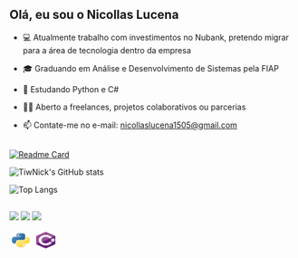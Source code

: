 ## Olá, eu sou o Nicollas Lucena

- 💻 Atualmente trabalho com investimentos no Nubank, pretendo migrar para a área de tecnologia dentro da empresa
- 🎓 Graduando em Análise e Desenvolvimento de Sistemas pela FIAP
- 🎯 Estudando Python e C#
- 🤝🏻 Aberto a freelances, projetos colaborativos ou parcerias
- 📫 Contate-me no e-mail: nicollaslucena1505@gmail.com

  ##

[![Readme Card](https://github-readme-stats.vercel.app/api/pin?username=TiwNick&repo=saborexpress&theme=midnight-purple)](https://github.com/tiwnick/)

![TiwNick's GitHub stats](https://github-readme-stats.vercel.app/api?username=tiwnick&hide=stars,prs,contribs&theme=midnight-purple&rank_icon=github)

![Top Langs](https://github-readme-stats.vercel.app/api/top-langs/?username=tiwnick&layout=compact&theme=midnight-purple&rank_icon=github)

##

<div> 
  <a href="https://instagram.com/tiwnick" target="_blank"><img src="https://img.shields.io/badge/-Instagram-%23E4405F?style=for-the-badge&logo=instagram&logoColor=white" target="_blank"></a>
  <a href = "mailto:nicollaslucena1505@gmail.com"><img src="https://img.shields.io/badge/-Gmail-%23333?style=for-the-badge&logo=gmail&logoColor=white" target="_blank"></a>
  <a href="https://www.linkedin.com/in/nicollas-lucena-856854207" target="_blank"><img src="https://img.shields.io/badge/-LinkedIn-%230077B5?style=for-the-badge&logo=linkedin&logoColor=white" target="_blank"></a> 
</div>

<div style="display: inline_block"><br>
  <img align="center" alt="Rafa-Python" height="30" width="40" src="https://raw.githubusercontent.com/devicons/devicon/master/icons/python/python-original.svg">
  <img align="center" alt="Rafa-Csharp" height="30" width="40" src="https://raw.githubusercontent.com/devicons/devicon/master/icons/csharp/csharp-original.svg">
</div>

##
